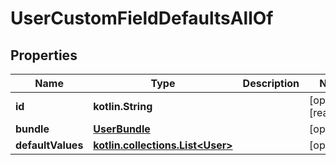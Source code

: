 
# UserCustomFieldDefaultsAllOf

## Properties
Name | Type | Description | Notes
------------ | ------------- | ------------- | -------------
**id** | **kotlin.String** |  |  [optional] [readonly]
**bundle** | [**UserBundle**](UserBundle.md) |  |  [optional]
**defaultValues** | [**kotlin.collections.List&lt;User&gt;**](User.md) |  |  [optional]



